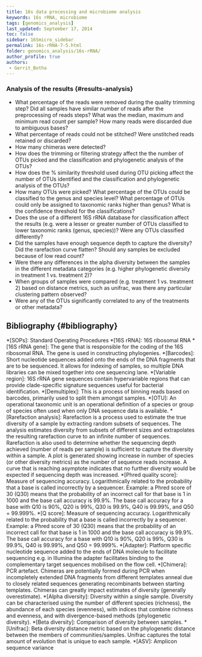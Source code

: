 ```yaml
---
title: 16s data processing and microbiome analysis
keywords: 16s rRNA, microbiome
tags: [genomics_analysis]
last_updated: September 17, 2014
toc: false
sidebar: 16Smicro_sidebar
permalink: 16s-rRNA-7-5.html
folder: genomics_analysis/16s-rRNA/
author_profile: true
authors:
 - Gerrit_Botha
---
```

### Analysis of the results {#results-analysis}
* What percentage of the reads were removed during the quality trimming step?  Did all samples have similar number of reads after the preprocessing of reads steps? What was the median, maximum and minimum read count per sample? How many reads were discarded due to ambiguous bases?
* What percentage of reads could not be stitched? Were unstitched reads retained or discarded?
* How many chimeras were detected?
* How does the trimming or filtering strategy affect the the number of OTUs picked and the  classification and phylogenetic analysis of the OTUs?
* How does the % similarity threshold used during OTU picking affect the number of OTUs identified and the classification and phylogenetic analysis of the OTUs?
* How many OTUs were picked? What percentage of  the OTUs could be classified to the genus and species level? What percentage of OTUs could only be assigned to taxonomic ranks higher than genus?  What is the confidence threshold for the classifications?
* Does the use of a different 16S rRNA database for classification affect the results (e.g. were a lesser or greater number of OTUs classified to lower taxonomic ranks (genus, species))? Were any OTUs classified differently?
* Did the samples have enough sequence depth to capture the diversity? Did the rarefaction curve flatten? Should any samples be excluded because of low read count?
* Were there any differences in the alpha diversity between the samples in the different metadata categories (e.g. higher phylogenetic diversity in treatment 1 vs. treatment 2)?
* When groups of samples were compared (e.g. treatment 1 vs. treatment 2) based on distance metrics, such as unifrac, was there any particular clustering pattern observed?	 	 	
* Were 	any of the OTUs significantly correlated to any of the treatments or other metadata?

## Bibliography {#bibliography}

[^1]: Bokulich, Nicholas A., et al. ["Quality-filtering vastly improves diversity estimates from Illumina amplicon sequencing."](https://www.nature.com/articles/nmeth.2276) Nature methods 10.1 (2013): 57.

[^2]:  Edgar, Robert C., et al. ["UCHIME improves sensitivity and speed of chimera detection."](https://academic.oup.com/bioinformatics/article/27/16/2194/255262) Bioinformatics 27.16 (2011): 2194-2200.

[^3]: Quince, Christopher, et al. ["Accurate determination of microbial diversity from 454 pyrosequencing data."](https://www.nature.com/articles/nmeth.1361) Nature methods 6.9 (2009): 639.

[^4]: Callahan, B. J., et al. ["DADA2: High-resolution sample inference from Illumina amplicon data."](https://www.nature.com/articles/nmeth.3869) Nature methods, 13.7 (2016), 581-3.

[^5]: Callahan, B. J., et al. ["Exact sequence variants should replace operational taxonomic units in marker-gene data analysis."](https://www.nature.com/articles/ismej2017119) The ISME journal, 11(12), 2639-2643.


[//]: <> (Below are the common abbreviations in the page.)
*[SOPs]: Standard Operating Procedures
*[16S rRNA]: 16S ribosomal RNA
*[16S rRNA gene]: The gene that is responsible for the coding of the 16S ribosomal RNA. The gene is used in constructing phylogenies.
*[Barcodes]: Short nucleotide sequences added onto the ends of the DNA fragments that are to be sequenced. It allows for indexing of samples, so multiple DNA libraries can be mixed together into one sequencing lane.
*[Variable region]: 16S rRNA gene sequences contain hypervariable regions that can provide clade-specific signature sequences useful for bacterial identification.
*[Demultiplex]: This is a process of binning reads based on barcodes, primarily used to split them amongst samples.
*[OTU]: An operational taxonomic unit is an operational definition of a species or group of species often used when only DNA sequence data is available.
*[Rarefaction analysis]: Rarefaction is a process used to estimate the true diversity of a sample by extracting random subsets of sequences. The analysis estimates diversity from subsets of different sizes and extrapolates the resulting rarefaction curve to an infinite number of sequences. Rarefaction is also used to determine whether the sequencing depth achieved (number of reads per sample) is sufficient to capture the diversity within a sample. A plot is generated showing increase in number of species (or other diversity metrics) as the number of sequence reads increase. A curve that is reaching asymptote indicates that no further diversity would be expected if sequencing depth was increased.
*[Phred quality score]: Measure of sequencing accuracy. Logarithmically related to the probability that a base is called incorrectly by a sequencer. Example: a Phred score of 30 (Q30) means that the probability of an incorrect call for that base is 1 in 1000 and the base call accuracy is 99.9%. The base call accuracy for a base with Q10 is 90%, Q20 is 99%, Q30 is 99.9%, Q40 is 99.99%, and Q50 = 99.999%.
*[Q score]: Measure of sequencing accuracy. Logarithmically related to the probability that a base is called incorrectly by a sequencer. Example: a Phred score of 30 (Q30) means that the probability of an incorrect call for that base is 1 in 1000 and the base call accuracy is 99.9%. The base call accuracy for a base with Q10 is 90%, Q20 is 99%, Q30 is 99.9%, Q40 is 99.99%, and Q50 = 99.999%.
*[Adapter]: Platform specific nucleotide sequence added to the ends of DNA molecule to facilitate sequencing e.g. in Illumina the adapter facilitates binding to the complementary target sequences mobilised on the flow cell.
*[Chimera]: PCR artefact. Chimeras are potentially formed during PCR when incompletely extended DNA fragments from different templates anneal due to closely related sequences generating recombinants between starting templates. Chimeras can greatly impact estimates of diversity (generally overestimate).
*[Alpha diversity]: Diversity within a single sample. Diversity can be characterised using the number of different species (richness), the abundance of each species (evenness), with indices that combine richness and evenness, and with divergence-based methods (phylogenetic diversity).
*[Beta diversity]: Comparison of diversity between samples.
*[Unifrac]: Beta diversity distance metric based on the phylogenetic distance between the members of communities/samples. Unifrac captures the total amount of evolution that is unique to each sample.
*[ASV]: Amplicon sequence variance

